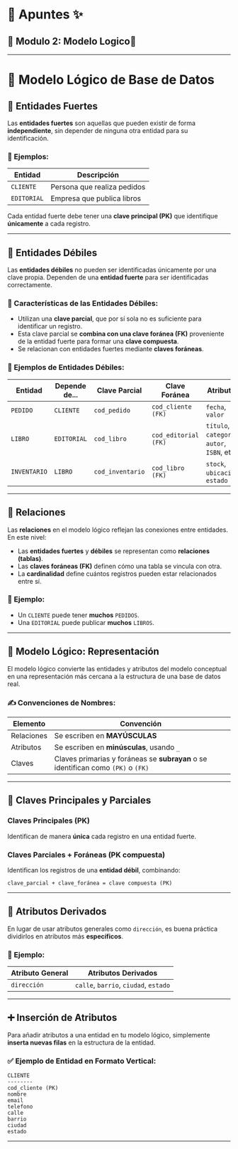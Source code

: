 # 📝 Apuntes ✨
## 💾 Modulo 2: Modelo Logico🐍
---
# 🧩 Modelo Lógico de Base de Datos

## 🔷 Entidades Fuertes

Las **entidades fuertes** son aquellas que pueden existir de forma **independiente**, sin depender de ninguna otra entidad para su identificación.

### 📌 Ejemplos:

| Entidad     | Descripción                 |
| ----------- | --------------------------- |
| `CLIENTE`   | Persona que realiza pedidos |
| `EDITORIAL` | Empresa que publica libros  |

Cada entidad fuerte debe tener una **clave principal (PK)** que identifique **únicamente** a cada registro.

---

## 🔸 Entidades Débiles

Las **entidades débiles** no pueden ser identificadas únicamente por una clave propia. Dependen de una **entidad fuerte** para ser identificadas correctamente.

### 📌 Características de las Entidades Débiles:

* Utilizan una **clave parcial**, que por sí sola no es suficiente para identificar un registro.
* Esta clave parcial se **combina con una clave foránea (FK)** proveniente de la entidad fuerte para formar una **clave compuesta**.
* Se relacionan con entidades fuertes mediante **claves foráneas**.

### 📌 Ejemplos de Entidades Débiles:

| Entidad      | Depende de... | Clave Parcial    | Clave Foránea        | Atributos                                    |
| ------------ | ------------- | ---------------- | -------------------- | -------------------------------------------- |
| `PEDIDO`     | `CLIENTE`     | `cod_pedido`     | `cod_cliente (FK)`   | `fecha`, `valor`                             |
| `LIBRO`      | `EDITORIAL`   | `cod_libro`      | `cod_editorial (FK)` | `título`, `categoría`, `autor`, `ISBN`, etc. |
| `INVENTARIO` | `LIBRO`       | `cod_inventario` | `cod_libro (FK)`     | `stock`, `ubicación`, `estado`               |

---

## 🔁 Relaciones

Las **relaciones** en el modelo lógico reflejan las conexiones entre entidades. En este nivel:

* Las **entidades fuertes** y **débiles** se representan como **relaciones (tablas)**.
* Las **claves foráneas (FK)** definen cómo una tabla se vincula con otra.
* La **cardinalidad** define cuántos registros pueden estar relacionados entre sí.

### 📌 Ejemplo:

* Un `CLIENTE` puede tener **muchos** `PEDIDOS`.
* Una `EDITORIAL` puede publicar **muchos** `LIBROS`.

---

## 🧠 Modelo Lógico: Representación

El modelo lógico convierte las entidades y atributos del modelo conceptual en una representación más cercana a la estructura de una base de datos real.

### ✍️ Convenciones de Nombres:

| Elemento   | Convención                                                                        |
| ---------- | --------------------------------------------------------------------------------- |
| Relaciones | Se escriben en **MAYÚSCULAS**                                                     |
| Atributos  | Se escriben en **minúsculas**, usando `_`                                         |
| Claves     | Claves primarias y foráneas se **subrayan** o se identifican como `(PK)` o `(FK)` |

---

## 🔑 Claves Principales y Parciales

### Claves Principales (PK)

Identifican de manera **única** cada registro en una entidad fuerte.

### Claves Parciales + Foráneas (PK compuesta)

Identifican los registros de una **entidad débil**, combinando:

```text
clave_parcial + clave_foránea = clave compuesta (PK)
```

---

## 📌 Atributos Derivados

En lugar de usar atributos generales como `dirección`, es buena práctica dividirlos en atributos más **específicos**.

### 🎯 Ejemplo:

| Atributo General | Atributos Derivados                   |
| ---------------- | ------------------------------------- |
| `dirección`      | `calle`, `barrio`, `ciudad`, `estado` |

---

## ➕ Inserción de Atributos

Para añadir atributos a una entidad en tu modelo lógico, simplemente **inserta nuevas filas** en la estructura de la entidad.

### ✅ Ejemplo de Entidad en Formato Vertical:

```text
CLIENTE
--------
cod_cliente (PK)
nombre
email
telefono
calle
barrio
ciudad
estado
```

---

